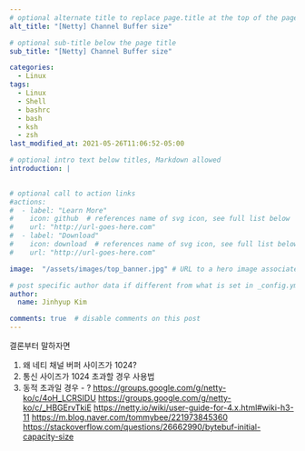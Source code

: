 ```yaml
---
# optional alternate title to replace page.title at the top of the page
alt_title: "[Netty] Channel Buffer size"

# optional sub-title below the page title
sub_title: "[Netty] Channel Buffer size"

categories:
  - Linux
tags:
  - Linux
  - Shell
  - bashrc
  - bash
  - ksh
  - zsh
last_modified_at: 2021-05-26T11:06:52-05:00

# optional intro text below titles, Markdown allowed
introduction: |
    

# optional call to action links
#actions:
#  - label: "Learn More"
#    icon: github  # references name of svg icon, see full list below
#    url: "http://url-goes-here.com"
#  - label: "Download"
#    icon: download  # references name of svg icon, see full list below
#    url: "http://url-goes-here.com"

image:  "/assets/images/top_banner.jpg" # URL to a hero image associated with the post (e.g., /assets/page-pic.jpg)

# post specific author data if different from what is set in _config.yml 
author:
  name: Jinhyup Kim 

comments: true  # disable comments on this post
---
```

결론부터 말하자면
> 

1. 왜 네티 채널 버퍼 사이즈가 1024?
2.  통신 사이즈가 1024 초과할 경우 사용법
3. 동적 초과일 경우 - ?
https://groups.google.com/g/netty-ko/c/4oH_LCRSIDU
https://groups.google.com/g/netty-ko/c/_HBGErvTkiE
https://netty.io/wiki/user-guide-for-4.x.html#wiki-h3-11
https://m.blog.naver.com/tommybee/221973845360
https://stackoverflow.com/questions/26662990/bytebuf-initial-capacity-size
